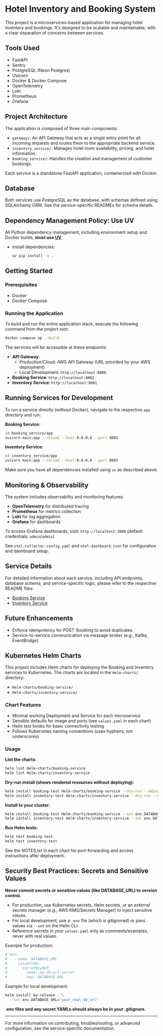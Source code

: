 # Hotel Inventory and Booking System

This project is a microservices-based application for managing hotel inventory and bookings. It's designed to be scalable and maintainable, with a clear separation of concerns between services.

## Tools Used
- FastAPI
- Sentry
- PostgreSQL (Neon Postgres)
- Uvicorn
- Docker & Docker Compose
- OpenTelemetry
- Loki
- Prometheus
- Grafana

## Project Architecture

The application is composed of three main components:

-   `gateway/`: An API Gateway that acts as a single entry point for all incoming requests and routes them to the appropriate backend service.
-   `inventory_service/`: Manages hotel room availability, pricing, and hotel information.
-   `booking_service/`: Handles the creation and management of customer bookings.

Each service is a standalone FastAPI application, containerized with Docker.

## Database

Both services use PostgreSQL as the database, with schemas defined using SQLAlchemy ORM. See the service-specific READMEs for schema details.

## Dependency Management Policy: Use UV

All Python dependency management, including environment setup and Docker builds, **must use [UV](https://docs.astral.sh/uv)**.

- Install dependencies:
  ```bash
  uv pip install -e .
  ```

## Getting Started

### Prerequisites
- Docker
- Docker Compose

### Running the Application
To build and run the entire application stack, execute the following command from the project root:

```bash
docker-compose up --build
```

The services will be accessible at these endpoints:

- **API Gateway**: 
  - Production/Cloud: AWS API Gateway (URL provided by your AWS deployment)
  - Local Development: `http://localhost:8080`
- **Booking Service**: `http://localhost:8002`
- **Inventory Service**: `http://localhost:8001`

## Running Services for Development

To run a service directly (without Docker), navigate to the respective `app` directory and run:

**Booking Service:**
```bash
cd booking_service/app
uvicorn main:app --reload --host 0.0.0.0 --port 8002
```

**Inventory Service:**
```bash
cd inventory_service/app
uvicorn main:app --reload --host 0.0.0.0 --port 8001
```

Make sure you have all dependencies installed using `uv` as described above.

## Monitoring & Observability

The system includes observability and monitoring features:
- **OpenTelemetry** for distributed tracing
- **Prometheus** for metrics collection
- **Loki** for log aggregation
- **Grafana** for dashboards

To access Grafana dashboards, visit: `http://localhost:3000` (default credentials: `admin`/`admin`)

See `otel-collector-config.yaml` and `otel-dashboard.json` for configuration and dashboard setup.

## Service Details

For detailed information about each service, including API endpoints, database schema, and service-specific logic, please refer to the respective README files:
- [Booking Service](./booking_service/README.md)
- [Inventory Service](./inventory_service/README.md)

## Future Enhancements
- Enforce idempotency for POST /booking to avoid duplicates.
- Service-to-service communication via message broker (e.g., Kafka, EventBridge).

## Kubernetes Helm Charts

This project includes Helm charts for deploying the Booking and Inventory services to Kubernetes. The charts are located in the `Helm-charts/` directory:

- `Helm-charts/booking-service/`
- `Helm-charts/inventory-service/`

### Chart Features
- Minimal working Deployment and Service for each microservice
- Sensible defaults for image and ports (see `values.yaml` in each chart)
- Helm test hooks for basic connectivity testing
- Follows Kubernetes naming conventions (uses hyphens, not underscores)

### Usage

**Lint the charts:**
```bash
helm lint Helm-charts/booking-service
helm lint Helm-charts/inventory-service
```

**Dry-run install (shows rendered resources without deploying):**
```bash
helm install booking-test Helm-charts/booking-service --dry-run --debug
helm install inventory-test Helm-charts/inventory-service --dry-run --debug
```

**Install to your cluster:**
```bash
helm install booking-test Helm-charts/booking-service --set env.DATABASE_URL="your_real_db_url"
helm install inventory-test Helm-charts/inventory-service --set env.DATABASE_URL="your_real_db_url"
```

**Run Helm tests:**
```bash
helm test booking-test
helm test inventory-test
```

See the NOTES.txt in each chart for port-forwarding and access instructions after deployment.

## Security Best Practices: Secrets and Sensitive Values

**Never commit secrets or sensitive values (like DATABASE_URL) to version control.**

- For production, use Kubernetes secrets, Helm secrets, or an external secrets manager (e.g., AWS KMS/Secrets Manager) to inject sensitive values.
- For local development, use a `.env` file (which is gitignored) or pass values via `--set` on the Helm CLI.
- Reference secrets in your `values.yaml` only as comments/examples, never with real values.

Example for production:
```yaml
# env:
#   - name: DATABASE_URL
#     valueFrom:
#       secretKeyRef:
#         name: my-db-url-secret
#         key: DATABASE_URL
```
Example for local development:
```bash
helm install my-release . \
  --set env.DATABASE_URL="your_real_db_url"
```

**.env files and any secret YAMLs should always be in your .gitignore.**

---

For more information on contributing, troubleshooting, or advanced configuration, see the service-specific documentation. 